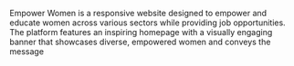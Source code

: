 Empower Women is a responsive website designed to empower and educate women across various sectors while providing job opportunities. The platform features an inspiring homepage with a visually engaging banner that showcases diverse, empowered women and conveys the message

